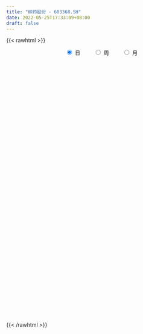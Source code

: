 ```yaml
---
title: "柳药股份 - 603368.SH"
date: 2022-05-25T17:33:09+08:00
draft: false
---
```

{{< rawhtml >}}
    <div style="text-align: center">
        <label style="padding: 1rem;"><input style="margin-right: .5rem" type="radio" name="period" value="D" checked onclick="period_change(this)">日</label>
        <label style="padding: 1rem;"><input style="margin-right: .5rem" type="radio" name="period" value="W" onclick="period_change(this)">周</label>
        <label style="padding: 1rem;"><input style="margin-right: .5rem" type="radio" name="period" value="M" onclick="period_change(this)">月</label>
    </div>
    <div id="chart" style="height: 700px;"></div> 
    <script type="text/javascript">
        const D_v = [52783.59,41043.35,56958.92,44926.61,62582.32,47263.15,21615.62,31488.6,32897.19,22757.39,29919.45,27207.42,23127.1,24032.93,37333.14,29566.42,16668.67,24893.67,21902.05,24545.82,29185.45,32665.77,16830.55,11849.97,12562.29,16532.66,24830.46,17197.47,18200.17,14730.92,16211.15,16927.69,36405.33,49918.98,38636.74,25201.15,24683.6,21962.26,24450.0,18292.31,18106.36,13643.97,20771.05,14177.45,22075.84,60671.23,30730.79,49028.32,22088.67,24031.39,36341.24,24626.59,21398.32,24190.19,21172.26,22489.56,33473.96,16959.78,26706.11,23715.69,15935.41,16167.94,17253.91,15183.22,16144.13,14110.78,21325.28,21024.04,139998.47,73258.83,37521.32,26427.54,21839.97,55902.79,24056.69,24647.37,28601.95,23205.53,25227.68,35511.83,26523.9,30597.78,30321.08,22618.12,28484.18,23828.11,24867.74,22465.07,26165.82,22663.72,21320.49,21786.25,17382.8,19831.0,13616.67,13760.8,10352.07,12198.8,17864.96,17163.74,20215.83,13255.09,10881.81,17127.66,11852.46,13195.94,13899.52,13506.06,14077.04,25204.08,30619.95,27821.24,22072.99,23255.47,21229.92,17876.67,20704.14,14691.48,17788.57,10796.78,25539.36,18660.2,18499.34,17763.43,16501.14,14078.85,13771.64,13518.4,14464.39,11599.56,12951.0,28008.15,16843.39,22236.94,19605.57,34047.89,17723.39,15762.64,23554.75,15130.5,11344.76,19738.0,23641.05,13436.02,15315.09,15025.26,16578.8,18593.7,27559.04,36503.82,26974.39,27559.74,59841.73,212832.08,221795.28,104890.02,86719.48,336842.07,371158.59,482417.86,278054.46,285495.75,157967.05,205720.97,374086.39,221370.99,185769.2,137985.87,171403.14,91190.36,73315.99,135261.12,137253.12,81914.77,71443.13,58865.39,72479.42,59535.64,87512.3,135495.37,76722.41,110168.15,64109.79,66666.83,49439.17,55559.91,34459.75,54501.68,48850.65,50792.27,112369.7,131495.9,64767.7,51931.97,100187.69,86133.23,312445.28,308495.14,214638.42,142262.1,267501.92,237742.0,214193.35,182629.21,154453.9,150917.42,106992.77,149515.88,295522.53,240507.37,305067.4,193416.06,115117.07,117931.0,118073.15,160674.62,121734.02,111974.11,79904.62,71984.81,63449.07,58722.31,68477.06,55633.38,68838.55,57204.66,39196.96,46806.44,60864.08,51620.71,77390.96,55154.08,50829.59,90360.33,59169.24,58727.24,43010.24,39533.5,40691.62,67375.08,52540.3,49395.97,47692.8,47364.79,32737.03,37689.16,38353.27,45136.45,65346.7,44022.53]
const D_histogram = [0.0,-0.0012380627,-0.0062859344,-0.0183950267,-0.0454085783,-0.0752921151,-0.0754845578,-0.0612310482,-0.0385243483,-0.0209201041,-0.0179254389,-0.0080899444,0.0055360952,0.0034590348,0.0207669565,0.0263406808,0.0328866202,0.0309446187,0.0193805948,0.0065532906,-0.0230200588,-0.0710594033,-0.0935310768,-0.0960335444,-0.0952422867,-0.0832765156,-0.042408055,-0.0218457527,-0.0201444891,-0.0086102232,-0.0029850221,-0.0090097071,0.0201197022,0.0480121423,0.0793012666,0.094305803,0.1063982669,0.0928147311,0.0661912105,0.0543372715,0.0547908841,0.0551518534,0.0393557148,0.0269345068,0.0357255135,0.0745004299,0.0934901649,0.111633908,0.1082583627,0.1002596262,0.0921066646,0.0591856108,0.006587687,-0.0230540537,-0.0443590095,-0.053477096,-0.0422314627,-0.0384989805,-0.0529852214,-0.0799249781,-0.0798907803,-0.0717040087,-0.0739893374,-0.0736154653,-0.0707884955,-0.0581145284,-0.0666040085,-0.0545763055,-0.1693174585,-0.2824473781,-0.3318336517,-0.3487704197,-0.3385802814,-0.3430588466,-0.3282732013,-0.3059072454,-0.2543764447,-0.194983535,-0.1454572312,-0.0852345501,-0.0193557625,0.0268753279,0.0666031542,0.0961914005,0.1176540499,0.1281632313,0.1271349127,0.1135338395,0.1052701642,0.1037360133,0.1158364347,0.1272881069,0.1285082518,0.1127477891,0.0990387812,0.0705159121,0.0582932101,0.067644012,0.0873196029,0.0981962393,0.1148892374,0.1136692355,0.1048556513,0.0806565896,0.0651296998,0.0480457413,0.0339627888,0.0173162392,0.0018105789,-0.0204675846,-0.0521578805,-0.0956255023,-0.1069640842,-0.0871158003,-0.08621454,-0.0600254071,-0.0377295158,-0.0189566272,-0.0135436143,-0.0001646107,0.025164467,0.0451112931,0.0650034012,0.0843084569,0.0924687508,0.0974724294,0.0885259627,0.0845047445,0.0778451825,0.0741708745,0.0749439353,0.0878658327,0.0832740221,0.072223107,0.069025626,0.0809716455,0.0779860012,0.0802983086,0.0581854429,0.0428497575,0.0331063129,0.0317705243,0.0191095118,0.012733758,0.0061354508,0.0054731514,0.0123827309,0.0064170139,0.0124628934,0.0320738347,0.0373879476,0.0263573531,0.0292129165,0.1330913918,0.1592468002,0.1745197822,0.1594372871,0.2502002708,0.4128259504,0.3563952762,0.3588159135,0.3837769955,0.3740958905,0.4731828038,0.4924954111,0.3945781163,0.3320780218,0.2540910993,0.0971542746,-0.0329764655,-0.1470669624,-0.2888219259,-0.416852769,-0.5324489791,-0.5991547371,-0.6437561953,-0.6483615915,-0.6102246454,-0.5471823567,-0.4495276943,-0.373202096,-0.3472190144,-0.3112406826,-0.2535815922,-0.2045615191,-0.1732705171,-0.129448272,-0.0778593522,-0.0539236525,-0.0210107059,-0.0103137004,0.0497391997,0.0749246698,0.0850611742,0.1118434533,0.1276166205,0.2444999752,0.294904662,0.2154498704,0.1182643751,0.1354060787,0.1547137412,0.1306182098,0.0273151586,-0.0232777226,-0.0304695536,-0.01065017,0.0499735177,0.1520259581,0.1479899083,0.2164564327,0.2075828349,0.1732003513,0.1459350259,0.0967856799,0.0152159205,-0.0671167453,-0.0790882285,-0.1112448798,-0.1553903022,-0.1979999458,-0.203776858,-0.2367545748,-0.2417550362,-0.2532956437,-0.2581805489,-0.2427330289,-0.2256470885,-0.237271721,-0.2414906996,-0.2683761578,-0.2946839299,-0.275182867,-0.1986468455,-0.1071525745,-0.0159402342,0.0275923922,0.0708041885,0.1024538111,0.1115621393,0.1377191065,0.1658568062,0.1601977594,0.1390306901,0.121699759,0.1003844397,0.1036256131,0.1237667589,0.0836013047,0.0809421507]
const D_fast = [0.0,-0.0015475783,-0.0081669337,-0.0248747827,-0.0632404788,-0.1119470444,-0.1310106266,-0.132064879,-0.1189892662,-0.106615048,-0.1081017426,-0.1002887342,-0.0852786708,-0.0864909724,-0.0639913116,-0.0518324172,-0.0370648227,-0.0312706695,-0.0379895448,-0.0491785263,-0.0845068904,-0.1503110857,-0.1961655284,-0.222676382,-0.2456956961,-0.2545490538,-0.224282607,-0.2091817429,-0.2125166016,-0.2031348914,-0.1982559459,-0.2065330576,-0.1723737228,-0.1324782472,-0.0813638062,-0.042782819,-0.0040907883,0.0055293586,-0.0045463594,-0.0028159805,0.0113353531,0.0254842857,0.0195270758,0.0138394945,0.0315618796,0.0889619035,0.1313241797,0.1773763998,0.2010654451,0.2181316152,0.2330053198,0.2148806687,0.1639296667,0.1285244125,0.0961297043,0.0736423438,0.0743301115,0.0684378485,0.0407053022,-0.006215699,-0.0261541962,-0.0358934269,-0.0566760899,-0.0747060841,-0.0895762382,-0.0914309032,-0.1165713854,-0.1181877588,-0.2752582763,-0.4590000405,-0.591344727,-0.6954741,-0.769929032,-0.8601723089,-0.9274549639,-0.9815658194,-0.9936291299,-0.9829821038,-0.9698201079,-0.9309060643,-0.8698662174,-0.816916295,-0.7605376801,-0.7069015837,-0.6560254218,-0.6134754325,-0.582720023,-0.5679376363,-0.5498837705,-0.5254839182,-0.4844243881,-0.4411506891,-0.4078034812,-0.3953769966,-0.3843263093,-0.3952202003,-0.3928695999,-0.3666077949,-0.3251023034,-0.2896766071,-0.2442612997,-0.2170639927,-0.199663664,-0.2036985784,-0.2029430432,-0.2080155664,-0.2136078217,-0.2259253115,-0.240978327,-0.2683733868,-0.3131031528,-0.3804771501,-0.4185567531,-0.4204874192,-0.4411397939,-0.4299570129,-0.4170935005,-0.4030597686,-0.4010326594,-0.3876948084,-0.356074614,-0.3248499646,-0.2887070061,-0.2483248363,-0.2170473547,-0.1876755688,-0.1744905448,-0.1573855768,-0.1445838432,-0.1297154326,-0.110206388,-0.0753180324,-0.0590913375,-0.0520864758,-0.0380275503,-0.0058386194,0.0106722366,0.0330591211,0.0254926161,0.0208693701,0.0194025037,0.0260093462,0.0181257117,0.0149333974,0.0098689529,0.0105749413,0.0205802036,0.0162187401,0.0253803429,0.0530097428,0.0676708426,0.0632295864,0.073388379,0.2105397022,0.2765068107,0.3354097383,0.3601865648,0.5134996163,0.7793317835,0.8119999283,0.904124544,1.0250298749,1.1088727425,1.3262553567,1.4686918168,1.4694190511,1.4899384621,1.4754743144,1.3428260583,1.2044512018,1.0535939643,0.8396335194,0.607389484,0.3586810291,0.1421865869,-0.0633539201,-0.2300497143,-0.3444689295,-0.4182222299,-0.4329494912,-0.4499244168,-0.5107460888,-0.5525779277,-0.5583142353,-0.560434542,-0.5724611693,-0.5610009922,-0.5288769105,-0.5184221238,-0.4907618537,-0.4826432733,-0.4101555733,-0.3662389358,-0.3348371378,-0.2800939954,-0.2324166731,-0.0544083246,0.0697225277,0.0441302037,-0.0234891978,0.0275040255,0.0854901232,0.0940491443,-0.0024251173,-0.0588374291,-0.0736466485,-0.0564898074,0.0166272597,0.1566861896,0.1896476169,0.3122282495,0.3552503605,0.3641679647,0.3733863958,0.3484334697,0.2706676904,0.1715558383,0.139812298,0.0798444267,-0.0031485712,-0.0952582013,-0.151979328,-0.2441456885,-0.3095849089,-0.3844494274,-0.4538794698,-0.499115207,-0.5384410387,-0.6093836015,-0.673975255,-0.7679547527,-0.8679335072,-0.917228161,-0.8903538509,-0.8256477236,-0.7384204418,-0.6879897174,-0.6270768739,-0.5698137985,-0.5328149355,-0.4722281917,-0.4026262905,-0.3682358973,-0.3546452942,-0.3415512856,-0.3377704949,-0.3086229182,-0.2575400827,-0.2768052107,-0.259228827]
const D_slow = [0.0,-0.0003095157,-0.0018809993,-0.006479756,-0.0178319005,-0.0366549293,-0.0555260688,-0.0708338308,-0.0804649179,-0.0856949439,-0.0901763036,-0.0921987897,-0.0908147659,-0.0899500072,-0.0847582681,-0.0781730979,-0.0699514429,-0.0622152882,-0.0573701395,-0.0557318169,-0.0614868316,-0.0792516824,-0.1026344516,-0.1266428377,-0.1504534094,-0.1712725383,-0.181874552,-0.1873359902,-0.1923721125,-0.1945246682,-0.1952709238,-0.1975233505,-0.192493425,-0.1804903894,-0.1606650728,-0.137088622,-0.1104890553,-0.0872853725,-0.0707375699,-0.057153252,-0.043455531,-0.0296675677,-0.019828639,-0.0130950123,-0.0041636339,0.0144614736,0.0378340148,0.0657424918,0.0928070825,0.117871989,0.1408986552,0.1556950579,0.1573419796,0.1515784662,0.1404887138,0.1271194398,0.1165615742,0.106936829,0.0936905237,0.0737092791,0.0537365841,0.0358105819,0.0173132475,-0.0010906188,-0.0187877427,-0.0333163748,-0.0499673769,-0.0636114533,-0.1059408179,-0.1765526624,-0.2595110753,-0.3467036803,-0.4313487506,-0.5171134623,-0.5991817626,-0.675658574,-0.7392526851,-0.7879985689,-0.8243628767,-0.8456715142,-0.8505104548,-0.8437916229,-0.8271408343,-0.8030929842,-0.7736794717,-0.7416386639,-0.7098549357,-0.6814714758,-0.6551539347,-0.6292199314,-0.6002608227,-0.568438796,-0.5363117331,-0.5081247858,-0.4833650905,-0.4657361125,-0.4511628099,-0.4342518069,-0.4124219062,-0.3878728464,-0.3591505371,-0.3307332282,-0.3045193154,-0.284355168,-0.268072743,-0.2560613077,-0.2475706105,-0.2432415507,-0.2427889059,-0.2479058021,-0.2609452722,-0.2848516478,-0.3115926689,-0.3333716189,-0.3549252539,-0.3699316057,-0.3793639847,-0.3841031415,-0.387489045,-0.3875301977,-0.381239081,-0.3699612577,-0.3537104074,-0.3326332932,-0.3095161055,-0.2851479981,-0.2630165075,-0.2418903213,-0.2224290257,-0.2038863071,-0.1851503233,-0.1631838651,-0.1423653596,-0.1243095828,-0.1070531763,-0.0868102649,-0.0673137646,-0.0472391875,-0.0326928268,-0.0219803874,-0.0137038092,-0.0057611781,-0.0009838001,0.0021996394,0.0037335021,0.0051017899,0.0081974727,0.0098017261,0.0129174495,0.0209359082,0.030282895,0.0368722333,0.0441754625,0.0774483104,0.1172600105,0.160889956,0.2007492778,0.2632993455,0.3665058331,0.4556046521,0.5453086305,0.6412528794,0.734776852,0.8530725529,0.9761964057,1.0748409348,1.1578604403,1.2213832151,1.2456717837,1.2374276673,1.2006609267,1.1284554453,1.024242253,0.8911300082,0.741341324,0.5804022751,0.4183118773,0.2657557159,0.1289601267,0.0165782032,-0.0767223208,-0.1635270744,-0.2413372451,-0.3047326431,-0.3558730229,-0.3991906522,-0.4315527202,-0.4510175582,-0.4644984714,-0.4697511478,-0.4723295729,-0.459894773,-0.4411636056,-0.419898312,-0.3919374487,-0.3600332936,-0.2989082998,-0.2251821343,-0.1713196667,-0.1417535729,-0.1079020532,-0.0692236179,-0.0365690655,-0.0297402759,-0.0355597065,-0.0431770949,-0.0458396374,-0.033346258,0.0046602315,0.0416577086,0.0957718168,0.1476675255,0.1909676134,0.2274513698,0.2516477898,0.2554517699,0.2386725836,0.2189005265,0.1910893065,0.152241731,0.1027417445,0.05179753,-0.0073911137,-0.0678298727,-0.1311537837,-0.1956989209,-0.2563821781,-0.3127939502,-0.3721118805,-0.4324845554,-0.4995785948,-0.5732495773,-0.6420452941,-0.6917070054,-0.7184951491,-0.7224802076,-0.7155821096,-0.6978810624,-0.6722676097,-0.6443770748,-0.6099472982,-0.5684830966,-0.5284336568,-0.4936759843,-0.4632510445,-0.4381549346,-0.4122485313,-0.3813068416,-0.3604065154,-0.3401709777]
const D_data = [['2021-05-14', 20.0985, 20.4092, 20.0305, 20.4869],['2021-05-17', 20.516, 20.3898, 20.283, 20.6811],['2021-05-18', 20.4189, 20.3218, 20.0597, 20.4189],['2021-05-19', 20.1956, 20.1762, 20.0791, 20.4772],['2021-05-20', 20.1859, 19.8558, 19.8364, 20.1956],['2021-05-21', 19.9237, 19.613, 19.5354, 19.9723],['2021-05-24', 19.6616, 19.8364, 19.5936, 19.8655],['2021-05-25', 19.8461, 19.9917, 19.7587, 20.0305],['2021-05-26', 19.9723, 20.1471, 19.914, 20.3218],['2021-05-27', 20.1568, 20.1568, 20.1276, 20.2733],['2021-05-28', 20.215, 20.0014, 19.914, 20.351],['2021-05-31', 20.0014, 20.0985, 20.0014, 20.215],['2021-06-01', 20.0597, 20.1956, 20.0597, 20.2247],['2021-06-02', 20.2053, 20.0208, 19.914, 20.2344],['2021-06-03', 20.1373, 20.3024, 20.0305, 20.4772],['2021-06-04', 20.3121, 20.2247, 20.1179, 20.4189],['2021-06-07', 20.2247, 20.283, 20.1179, 20.2927],['2021-06-08', 20.3024, 20.2053, 20.05, 20.3315],['2021-06-09', 20.0985, 20.0597, 20.0111, 20.1762],['2021-06-10', 20.01, 19.98, 19.88, 20.16],['2021-06-11', 19.99, 19.64, 19.59, 20.01],['2021-06-15', 19.62, 19.15, 19.08, 19.62],['2021-06-16', 19.09, 19.2, 19.09, 19.39],['2021-06-17', 19.2, 19.29, 19.14, 19.39],['2021-06-18', 19.31, 19.23, 19.17, 19.37],['2021-06-21', 19.21, 19.31, 19.16, 19.44],['2021-06-22', 19.31, 19.74, 19.31, 19.74],['2021-06-23', 19.74, 19.6, 19.5, 19.77],['2021-06-24', 19.65, 19.38, 19.3, 19.68],['2021-06-25', 19.3, 19.5, 19.28, 19.54],['2021-06-28', 19.5, 19.44, 19.35, 19.59],['2021-06-29', 19.44, 19.26, 19.22, 19.52],['2021-06-30', 19.25, 19.74, 19.23, 19.8],['2021-07-01', 19.74, 19.88, 19.65, 20.18],['2021-07-02', 19.92, 20.11, 19.69, 20.17],['2021-07-05', 20.02, 20.08, 19.86, 20.22],['2021-07-06', 20.03, 20.18, 19.83, 20.18],['2021-07-07', 20.18, 19.92, 19.89, 20.29],['2021-07-08', 20.0, 19.7, 19.6, 20.02],['2021-07-09', 19.66, 19.82, 19.6, 19.83],['2021-07-12', 19.88, 19.98, 19.75, 20.06],['2021-07-13', 19.97, 20.02, 19.9, 20.08],['2021-07-14', 20.07, 19.81, 19.8, 20.07],['2021-07-15', 19.85, 19.8, 19.65, 19.95],['2021-07-16', 19.79, 20.08, 19.67, 20.08],['2021-07-19', 20.1, 20.63, 20.01, 20.66],['2021-07-20', 20.53, 20.61, 20.28, 20.63],['2021-07-21', 20.51, 20.79, 20.42, 20.9],['2021-07-22', 20.78, 20.66, 20.55, 20.78],['2021-07-23', 20.55, 20.67, 20.3, 20.7],['2021-07-26', 20.57, 20.72, 19.95, 20.78],['2021-07-27', 20.52, 20.38, 20.14, 20.72],['2021-07-28', 20.42, 19.95, 19.66, 20.42],['2021-07-29', 20.16, 20.03, 19.9, 20.38],['2021-07-30', 19.95, 19.99, 19.72, 20.09],['2021-08-02', 19.92, 20.04, 19.69, 20.2],['2021-08-03', 20.04, 20.28, 19.99, 20.7],['2021-08-04', 20.29, 20.21, 20.06, 20.32],['2021-08-05', 20.15, 19.93, 19.89, 20.45],['2021-08-06', 19.9, 19.62, 19.58, 19.9],['2021-08-09', 19.62, 19.83, 19.52, 19.85],['2021-08-10', 19.83, 19.9, 19.67, 19.97],['2021-08-11', 19.91, 19.73, 19.71, 19.98],['2021-08-12', 19.74, 19.7, 19.62, 19.85],['2021-08-13', 19.7, 19.68, 19.53, 19.84],['2021-08-16', 19.74, 19.79, 19.67, 19.84],['2021-08-17', 19.77, 19.48, 19.37, 19.79],['2021-08-18', 19.43, 19.69, 19.37, 19.69],['2021-08-19', 18.5, 17.72, 17.72, 18.5],['2021-08-20', 17.58, 16.92, 16.81, 17.6],['2021-08-23', 16.95, 17.0, 16.82, 17.03],['2021-08-24', 16.95, 16.91, 16.89, 17.02],['2021-08-25', 16.91, 16.9, 16.84, 16.95],['2021-08-26', 16.9, 16.39, 16.34, 16.94],['2021-08-27', 16.39, 16.31, 16.25, 16.51],['2021-08-30', 16.3, 16.16, 16.12, 16.37],['2021-08-31', 16.14, 16.4, 16.04, 16.43],['2021-09-01', 16.41, 16.51, 16.25, 16.54],['2021-09-02', 16.4, 16.43, 16.35, 16.55],['2021-09-03', 16.38, 16.65, 16.38, 16.78],['2021-09-06', 16.71, 16.9, 16.65, 16.94],['2021-09-07', 16.89, 16.84, 16.74, 16.94],['2021-09-08', 16.84, 16.91, 16.73, 16.92],['2021-09-09', 16.89, 16.92, 16.81, 16.99],['2021-09-10', 16.88, 16.93, 16.85, 16.97],['2021-09-13', 16.94, 16.87, 16.82, 17.02],['2021-09-14', 16.84, 16.75, 16.73, 16.96],['2021-09-15', 16.66, 16.55, 16.51, 16.66],['2021-09-16', 16.6, 16.55, 16.54, 16.86],['2021-09-17', 16.57, 16.6, 16.43, 16.8],['2021-09-22', 16.55, 16.8, 16.5, 16.8],['2021-09-23', 16.8, 16.87, 16.74, 16.96],['2021-09-24', 16.83, 16.8, 16.73, 16.89],['2021-09-27', 16.8, 16.57, 16.46, 16.82],['2021-09-28', 16.57, 16.53, 16.46, 16.62],['2021-09-29', 16.43, 16.23, 16.2, 16.45],['2021-09-30', 16.26, 16.31, 16.23, 16.39],['2021-10-08', 16.38, 16.56, 16.29, 16.57],['2021-10-11', 16.58, 16.77, 16.58, 16.87],['2021-10-12', 16.77, 16.76, 16.68, 16.87],['2021-10-13', 16.76, 16.94, 16.71, 16.95],['2021-10-14', 16.93, 16.8, 16.75, 16.93],['2021-10-15', 16.76, 16.72, 16.68, 16.84],['2021-10-18', 16.66, 16.47, 16.39, 16.71],['2021-10-19', 16.47, 16.49, 16.34, 16.5],['2021-10-20', 16.45, 16.39, 16.34, 16.52],['2021-10-21', 16.39, 16.34, 16.26, 16.43],['2021-10-22', 16.34, 16.21, 16.2, 16.34],['2021-10-25', 16.21, 16.11, 16.05, 16.21],['2021-10-26', 16.11, 15.88, 15.82, 16.19],['2021-10-27', 15.9, 15.55, 15.45, 16.04],['2021-10-28', 15.55, 15.1, 15.07, 15.55],['2021-10-29', 15.07, 15.23, 15.05, 15.35],['2021-11-01', 15.27, 15.52, 15.16, 15.65],['2021-11-02', 15.52, 15.22, 15.12, 15.69],['2021-11-03', 15.18, 15.5, 15.16, 15.53],['2021-11-04', 15.56, 15.49, 15.4, 15.56],['2021-11-05', 15.43, 15.48, 15.4, 15.55],['2021-11-08', 15.5, 15.31, 15.29, 15.53],['2021-11-09', 15.31, 15.4, 15.26, 15.48],['2021-11-10', 15.4, 15.61, 15.11, 15.66],['2021-11-11', 15.51, 15.64, 15.51, 15.66],['2021-11-12', 15.62, 15.74, 15.56, 15.76],['2021-11-15', 15.7, 15.85, 15.7, 15.93],['2021-11-16', 15.92, 15.81, 15.81, 15.96],['2021-11-17', 15.8, 15.84, 15.8, 15.91],['2021-11-18', 15.85, 15.69, 15.67, 15.85],['2021-11-19', 15.69, 15.75, 15.61, 15.76],['2021-11-22', 15.75, 15.72, 15.65, 15.8],['2021-11-23', 15.71, 15.76, 15.65, 15.8],['2021-11-24', 15.76, 15.84, 15.72, 15.85],['2021-11-25', 15.89, 16.07, 15.84, 16.14],['2021-11-26', 16.09, 15.92, 15.89, 16.15],['2021-11-29', 15.9, 15.84, 15.8, 16.16],['2021-11-30', 15.84, 15.94, 15.79, 15.98],['2021-12-01', 15.92, 16.2, 15.85, 16.22],['2021-12-02', 16.21, 16.09, 16.06, 16.21],['2021-12-03', 16.08, 16.21, 16.05, 16.23],['2021-12-06', 16.26, 15.9, 15.9, 16.26],['2021-12-07', 15.93, 15.92, 15.88, 16.05],['2021-12-08', 16.02, 15.95, 15.85, 16.02],['2021-12-09', 15.89, 16.05, 15.89, 16.09],['2021-12-10', 16.05, 15.89, 15.89, 16.1],['2021-12-13', 15.97, 15.93, 15.91, 16.05],['2021-12-14', 15.93, 15.9, 15.87, 15.99],['2021-12-15', 15.89, 15.96, 15.85, 16.05],['2021-12-16', 15.94, 16.08, 15.91, 16.1],['2021-12-17', 16.06, 15.93, 15.88, 16.09],['2021-12-20', 16.0, 16.09, 15.93, 16.14],['2021-12-21', 16.13, 16.35, 16.09, 16.46],['2021-12-22', 16.43, 16.27, 16.19, 16.46],['2021-12-23', 16.32, 16.08, 16.07, 16.32],['2021-12-24', 16.09, 16.26, 15.97, 16.3],['2021-12-27', 16.26, 17.89, 16.26, 17.89],['2021-12-28', 18.05, 17.4, 17.24, 18.22],['2021-12-29', 17.33, 17.53, 17.25, 17.68],['2021-12-30', 17.38, 17.31, 16.99, 17.44],['2021-12-31', 17.42, 19.04, 17.42, 19.04],['2022-01-04', 20.02, 20.94, 20.02, 20.94],['2022-01-05', 21.5, 18.85, 18.85, 21.5],['2022-01-06', 18.87, 19.8, 18.74, 20.1],['2022-01-07', 20.07, 20.54, 20.07, 21.27],['2022-01-10', 20.12, 20.55, 19.56, 20.76],['2022-01-11', 20.83, 22.61, 20.79, 22.61],['2022-01-12', 23.17, 22.45, 21.76, 23.38],['2022-01-13', 22.11, 21.27, 21.17, 22.67],['2022-01-14', 21.11, 21.73, 20.96, 22.79],['2022-01-17', 21.51, 21.56, 20.83, 22.03],['2022-01-18', 21.57, 20.25, 20.14, 21.58],['2022-01-19', 20.29, 20.01, 19.95, 20.49],['2022-01-20', 20.27, 19.65, 19.48, 20.54],['2022-01-21', 19.59, 18.6, 18.34, 19.68],['2022-01-24', 18.32, 17.91, 17.73, 18.52],['2022-01-25', 17.91, 17.16, 17.11, 18.06],['2022-01-26', 17.18, 16.94, 16.77, 17.46],['2022-01-27', 16.84, 16.51, 16.49, 17.14],['2022-01-28', 16.7, 16.43, 16.3, 16.74],['2022-02-07', 16.62, 16.6, 16.51, 16.88],['2022-02-08', 16.6, 16.75, 16.51, 16.94],['2022-02-09', 16.75, 17.23, 16.66, 17.42],['2022-02-10', 17.3, 17.1, 17.02, 17.37],['2022-02-11', 17.07, 16.44, 16.32, 17.13],['2022-02-14', 16.44, 16.44, 16.35, 16.76],['2022-02-15', 16.4, 16.7, 16.36, 16.95],['2022-02-16', 16.75, 16.65, 16.61, 16.84],['2022-02-17', 16.68, 16.44, 16.4, 16.69],['2022-02-18', 16.4, 16.62, 16.3, 16.63],['2022-02-21', 16.56, 16.83, 16.56, 16.85],['2022-02-22', 16.75, 16.57, 16.41, 16.75],['2022-02-23', 16.56, 16.74, 16.55, 16.83],['2022-02-24', 16.72, 16.5, 16.35, 17.33],['2022-02-25', 16.68, 17.26, 16.6, 17.43],['2022-02-28', 17.2, 17.04, 16.84, 17.23],['2022-03-01', 17.13, 16.95, 16.81, 17.13],['2022-03-02', 16.89, 17.28, 16.79, 17.63],['2022-03-03', 17.2, 17.3, 17.11, 17.45],['2022-03-04', 17.15, 19.03, 17.13, 19.03],['2022-03-07', 18.94, 18.83, 18.36, 19.4],['2022-03-08', 18.61, 17.3, 17.0, 18.69],['2022-03-09', 17.19, 16.71, 16.14, 17.5],['2022-03-10', 17.36, 18.01, 17.2, 18.38],['2022-03-11', 17.61, 18.24, 17.36, 18.38],['2022-03-14', 18.65, 17.79, 17.77, 18.79],['2022-03-15', 17.4, 16.51, 16.5, 17.62],['2022-03-16', 17.0, 16.75, 15.78, 17.14],['2022-03-17', 16.77, 17.11, 16.49, 17.51],['2022-03-18', 17.07, 17.46, 17.01, 17.65],['2022-03-21', 17.6, 18.2, 17.46, 18.26],['2022-03-22', 18.21, 19.24, 17.86, 20.0],['2022-03-23', 18.89, 18.3, 18.15, 18.89],['2022-03-24', 18.14, 19.54, 17.9, 20.0],['2022-03-25', 19.5, 18.92, 18.75, 19.5],['2022-03-28', 18.72, 18.66, 18.31, 19.09],['2022-03-29', 18.62, 18.74, 18.23, 19.05],['2022-03-30', 18.82, 18.39, 18.22, 18.92],['2022-03-31', 18.08, 17.71, 17.66, 18.66],['2022-04-01', 17.47, 17.27, 17.08, 17.59],['2022-04-06', 17.3, 17.87, 17.3, 18.25],['2022-04-07', 17.88, 17.45, 17.3, 18.01],['2022-04-08', 17.39, 17.01, 16.83, 17.48],['2022-04-11', 16.99, 16.67, 16.51, 17.17],['2022-04-12', 16.64, 16.85, 16.31, 16.9],['2022-04-13', 16.82, 16.23, 16.22, 16.82],['2022-04-14', 16.38, 16.28, 16.14, 16.44],['2022-04-15', 16.18, 15.94, 15.85, 16.27],['2022-04-18', 15.88, 15.75, 15.53, 15.91],['2022-04-19', 15.8, 15.8, 15.63, 15.88],['2022-04-20', 15.82, 15.68, 15.59, 15.96],['2022-04-21', 15.69, 15.1, 15.09, 15.72],['2022-04-22', 15.05, 14.9, 14.66, 15.06],['2022-04-25', 14.6, 14.26, 13.81, 14.7],['2022-04-26', 14.14, 13.82, 13.81, 14.28],['2022-04-27', 13.59, 14.06, 13.39, 14.12],['2022-04-28', 14.48, 14.75, 14.36, 15.05],['2022-04-29', 14.81, 15.17, 14.61, 15.25],['2022-05-05', 15.11, 15.51, 15.03, 15.71],['2022-05-06', 15.1, 15.18, 15.07, 15.54],['2022-05-09', 15.18, 15.35, 15.18, 15.48],['2022-05-10', 15.18, 15.38, 15.05, 15.43],['2022-05-11', 15.38, 15.2, 15.19, 15.81],['2022-05-12', 15.16, 15.52, 15.11, 15.73],['2022-05-13', 15.52, 15.73, 15.48, 15.85],['2022-05-16', 15.83, 15.42, 15.34, 15.86],['2022-05-17', 15.4, 15.2, 14.96, 15.5],['2022-05-18', 15.23, 15.18, 15.12, 15.4],['2022-05-19', 14.92, 15.05, 14.84, 15.1],['2022-05-20', 15.1, 15.33, 15.1, 15.36],['2022-05-23', 15.45, 15.64, 15.4, 15.66],['2022-05-24', 15.7, 14.86, 14.83, 15.7],['2022-05-25', 14.86, 15.23, 14.75, 15.26]]
const W_v = [39157.33,50686.17,43974.49,38200.1,25071.0,25452.2,30726.11,47316.28,42782.9,42322.94,25914.68,27913.47,71707.35,45227.68,88087.54,80383.46,65674.85,67736.7,56744.8,53015.53,40820.33,35505.6,44893.11,51133.47,27313.99,31715.51,53414.86,47640.77,49591.41,65121.92,15200.36,12233.88,36973.83,42400.95,48715.14,101783.14,103710.8,69299.83,136617.28,74632.19,70845.68,46810.14,130653.98,125398.06,91698.04,158598.76,89635.45,71438.88,62551.14,52818.41,59803.97,141132.15,136534.91,146033.27,84432.86,88442.92,89551.43,66746.47,54915.99,55975.9,71572.84,86174.28,47624.39,64928.64,89840.46,72127.06,87819.94,95337.01,142633.61,78092.27,72134.47,145121.65,170844.6,113635.37,95126.51,56551.81,77071.42,48840.81,48458.45,55143.98,78119.56,154492.31,208617.05,213201.73,205957.2,163894.51,189664.26,175826.43,276508.62,165041.5,211913.29,49748.73,182798.74,119230.91,54967.7,54419.91,56357.81,56267.59,140072.11,85165.08,126260.33,71309.61,108833.72,132256.64,83176.09,52421.32,127021.88,141273.02,157348.31,161404.94,120801.18,132749.21,129164.4,11424.96,67830.89,114851.26,97148.52,136105.0,152385.45,113901.0,111533.78,95485.61,71911.04,80753.87,93908.69,75907.98,95172.19,166267.91,282861.92,173384.31,492027.95,210420.6,180990.71,198915.91,177520.86,139311.83,133036.29,66506.08,73473.28,87880.84,104126.68,214859.69,153824.6,106836.81,143111.04,124562.89,107164.6,128948.99,149468.62,222327.73,145811.2,447043.1800000001,571380.75,610848.6000000001,400607.84,441542.0,601295.3600000001,322749.86,344177.0,274033.23,235660.04,198502.09,153085.68,131523.52,61695.65,33864.66,159652.55,131705.39,206204.84,297345.78,266840.1,271221.62,151464.36,103515.91,130297.76,99661.8,134902.78,88712.49,144740.78,153200.79,150417.1,109227.45,88381.56,57055.56,48795.64,128383.27,85964.23,94593.33,73401.33,61149.44,172193.58,150991.16,113696.43,180215.64,159670.27,59374.92,256209.42,252774.35,138678.25,141267.01,117195.66,73908.58,91491.68,158099.89,114589.32,88774.67,186550.4,127728.6,123345.1,80684.61,269717.4,165748.31,137194.36,138545.06,119990.46,60489.54,57560.54,12198.8,79381.43,69581.64,119795.3,97757.68,91284.25,75633.46,83866.49,109376.43,93409.06,78948.87,178438.72,963078.9299999999,1417126.6599999999,1144914.6000000001,609156.48,421955.83,469433.87,270235.45,398010.2,615465.87,1170639.5800000001,809186.65,1184029.24,633529.86,263863.54,315120.37,255692.85,332904.2,101737.48,249536.47,203837.05,154505.68]
const W_histogram = [0.0,-0.0486864957,-0.074739397,-0.1178211425,-0.1080459782,-0.0554836519,-0.0175077194,0.0087750006,0.0188195188,0.0463688827,0.0277357472,-0.0069068722,0.0719672699,0.1067968237,0.0752812188,-0.0624592087,-0.14160257,-0.2736140952,-0.4065784771,-0.4345638877,-0.4592083401,-0.4403574209,-0.3683764425,-0.2888686717,-0.2174701706,-0.1586071557,-0.0968023764,-0.0719428332,-0.158228513,-0.1962984371,-0.2038041685,-0.1582309508,-0.0606829,0.0906127446,0.1658800718,0.180146793,0.3086046298,0.4371760208,0.5205191711,0.461162429,0.432238444,0.441248639,0.3931169909,0.2918496255,0.2041047161,0.0578132622,0.0289330685,-0.0540047709,-0.1165060918,-0.0979004518,-0.1842876666,-0.0247814146,0.0679452157,0.1218920085,0.0240204001,-0.0523087211,-0.1945139392,-0.2009750951,-0.1773662822,-0.1809073155,-0.2779846601,-0.3090994339,-0.304626638,-0.3408678386,-0.4148652412,-0.4054478291,-0.2683314507,-0.1757765073,-0.001414115,0.0080236678,0.0699365268,0.0548230921,-0.0176976242,-0.0674047299,-0.0932312406,-0.1302139801,-0.1412829782,-0.0977145999,-0.0351720442,0.0275514621,0.0998138159,0.16509209,0.2498914713,0.2933398034,0.4046331727,0.4903461535,0.4802844299,0.561722402,0.6557644097,0.6524411277,0.6988293892,0.7156876565,0.6416482003,0.5343569728,0.375690484,0.3156055152,0.1243111261,0.0027139886,-0.0098689849,-0.0483834173,-0.0329603814,-0.0330226235,0.0153873915,0.0231041938,-0.0380592868,-0.0879463194,0.0042739329,0.1126586606,0.1675772308,0.1930943247,0.1797642542,0.1423682169,0.0291039171,-0.0365355331,-0.0662030709,-0.0681527003,-0.0949487821,-0.1465396576,-0.1529800796,-0.2440046963,-0.3389383335,-0.3594801042,-0.36747235,-0.3715498074,-0.3092525683,-0.3093583887,-0.2559564008,-0.2085150786,-0.1364825732,-0.094544859,0.0414252422,0.0309952724,0.0289894042,-0.0661105416,-0.0730870961,-0.157829393,-0.2314561958,-0.255572267,-0.2715258466,-0.2353806381,-0.1640463524,-0.0337018012,0.0145923799,0.0193027199,-0.0161738275,-0.0476281746,-0.0535591412,-0.0213870854,0.0061494397,0.0644418385,0.1034665409,0.1478144316,0.2579055948,0.275815328,0.2548272095,0.3574479578,0.3553792775,0.2944265118,0.31434523,0.2629786658,0.1869962604,0.0439908184,-0.0245626594,-0.1320376578,-0.2003392216,-0.2233303132,-0.239743387,-0.2890512779,-0.2497705465,-0.1304356046,-0.0195450163,0.0393835531,-0.0099324264,-0.0358753028,-0.1176044701,-0.1640658419,-0.2401447153,-0.2893510056,-0.3444999601,-0.3402130326,-0.2646625581,-0.3082913951,-0.3139527244,-0.2526656141,-0.1483392263,-0.116349628,-0.0586142252,0.0092636192,0.0340725573,0.0509493533,0.118861922,0.2322837476,0.2605601827,0.3083659612,0.2790687667,0.1905766983,0.0865389903,-0.0312840685,-0.0759013313,-0.0826590106,-0.1167090635,-0.1546655379,-0.1493322151,-0.0951069037,-0.0702987509,-0.0299692475,0.0391027336,0.0414315195,0.0214939297,0.0160379749,-0.1600575272,-0.2963025939,-0.339125874,-0.3242054443,-0.3120643748,-0.2677671897,-0.2490611984,-0.1995831384,-0.138700163,-0.1163021028,-0.1489290112,-0.1354989815,-0.0929583736,-0.050144413,0.0009216165,0.0621389365,0.0874393735,0.1116765802,0.1522294094,0.3568890232,0.571178963,0.7591862638,0.6434418155,0.4031775939,0.2356654222,0.1328459644,0.1050179547,0.1975265252,0.1967868583,0.137829437,0.1881103262,0.105322189,0.031935357,-0.0834769547,-0.2170751282,-0.2709725128,-0.2880645884,-0.2460737185,-0.2293179628,-0.2095894909]
const W_fast = [0.0,-0.0608581197,-0.1055958702,-0.1781329012,-0.1953692316,-0.1566778182,-0.1230788155,-0.0946023454,-0.0798529475,-0.0407113629,-0.0524105617,-0.088779899,0.0080860606,0.0696148202,0.05691952,-0.0964357097,-0.2109797135,-0.4113947625,-0.6460037637,-0.7826301462,-0.9220766836,-1.0133151196,-1.0334282519,-1.0261376489,-1.0091066905,-0.9898954645,-0.9522912793,-0.9454174444,-1.0712602524,-1.1584047858,-1.2168615594,-1.2108460793,-1.1284687536,-0.9545199228,-0.8377825777,-0.7784791582,-0.572870164,-0.3350047677,-0.1215318246,-0.0655979595,0.0135376665,0.1328600212,0.1830076208,0.1547026619,0.1179839315,-0.0138542069,-0.0355011335,-0.1319401656,-0.2235680094,-0.2294374824,-0.3618966138,-0.2085857155,-0.0988727813,-0.0144529864,-0.1063194948,-0.1957257963,-0.3865594992,-0.4432644288,-0.4639971865,-0.5127650486,-0.6793385583,-0.7877281906,-0.8594120541,-0.9808702144,-1.1585839273,-1.2505284724,-1.1804949568,-1.1318841402,-0.9578752766,-0.9464315769,-0.8670345862,-0.8684422478,-0.9453873702,-1.0119456584,-1.0610799793,-1.1306162138,-1.1770059564,-1.1578662282,-1.1041166835,-1.0345053116,-0.9372895039,-0.8307382072,-0.6834659582,-0.5666826752,-0.3542310128,-0.1459314936,-0.0359221097,0.1859464629,0.443929573,0.6037165729,0.8248121817,1.0205923632,1.106964957,1.1332629727,1.0685191049,1.087335515,0.9271189073,0.8062002671,0.7911500473,0.7405397606,0.7477227011,0.7394048032,0.7916616661,0.8051545168,0.7344762145,0.662602602,0.7558913375,0.8924407304,0.9892536083,1.0630442834,1.0946552764,1.0928512934,0.9868629728,0.9120896394,0.8658713338,0.8468835294,0.796350252,0.7081244621,0.6634390202,0.5114132294,0.3317450089,0.2213332121,0.1214728788,0.0245079696,0.0094920666,-0.067953351,-0.0785404633,-0.0832279107,-0.0453160486,-0.0270145492,0.1193118625,0.1166307109,0.1218721937,0.0102446125,-0.015003716,-0.1392033612,-0.270694213,-0.3587033508,-0.4425383922,-0.4652383432,-0.4349156456,-0.3129965447,-0.2610542685,-0.2515182486,-0.2910382529,-0.3343996437,-0.3537203955,-0.3268951111,-0.2978212261,-0.2234183677,-0.15852703,-0.0772255315,0.0973420304,0.1842055957,0.2269242796,0.4189070174,0.5056831564,0.5183370186,0.6168420443,0.6312201466,0.6019868062,0.4699790688,0.3952849262,0.2548005133,0.1364141441,0.0575904743,-0.0187584462,-0.1403291567,-0.1634910619,-0.0767650211,0.029239313,0.0980137707,0.0462146846,0.0113029826,-0.0998273023,-0.1873051346,-0.3234201868,-0.4449642285,-0.5862381731,-0.6670045037,-0.6576196687,-0.7783213545,-0.8624708649,-0.8643501581,-0.7971085769,-0.7942063857,-0.7511245391,-0.6809307899,-0.6476037125,-0.6179895781,-0.520361529,-0.3488687665,-0.2554522857,-0.1305550169,-0.0900850198,-0.1309329136,-0.213335874,-0.3389799499,-0.4025725456,-0.4299949775,-0.4932222963,-0.5698451552,-0.6018448861,-0.5713963006,-0.5641628356,-0.531325644,-0.4524779795,-0.4397913138,-0.4543554212,-0.4558018822,-0.6719117662,-0.8822324813,-1.0098372299,-1.0759681613,-1.1418431855,-1.1644877978,-1.2080471061,-1.2084648307,-1.1822568961,-1.1889343616,-1.2587935227,-1.2792382385,-1.2599372239,-1.2296593666,-1.1783629329,-1.1016108788,-1.0544505985,-1.0022942467,-0.9236840651,-0.6298021956,-0.272717515,0.1050863518,0.1502023573,0.0107325342,-0.097863282,-0.1674712487,-0.1690447697,-0.0271545679,0.0213024798,-0.0031975823,0.0941108885,0.0376532985,-0.0277496942,-0.1640312446,-0.3518982002,-0.473538713,-0.5626469356,-0.5821744954,-0.6227482304,-0.6554171312]
const W_slow = [0.0,-0.0121716239,-0.0308564732,-0.0603117588,-0.0873232533,-0.1011941663,-0.1055710962,-0.103377346,-0.0986724663,-0.0870802456,-0.0801463088,-0.0818730269,-0.0638812094,-0.0371820035,-0.0183616988,-0.0339765009,-0.0693771435,-0.1377806673,-0.2394252865,-0.3480662585,-0.4628683435,-0.5729576987,-0.6650518094,-0.7372689773,-0.7916365199,-0.8312883088,-0.8554889029,-0.8734746112,-0.9130317395,-0.9621063487,-1.0130573909,-1.0526151285,-1.0677858535,-1.0451326674,-1.0036626495,-0.9586259512,-0.8814747938,-0.7721807885,-0.6420509958,-0.5267603885,-0.4187007775,-0.3083886178,-0.21010937,-0.1371469637,-0.0861207846,-0.0716674691,-0.064434202,-0.0779353947,-0.1070619177,-0.1315370306,-0.1776089472,-0.1838043009,-0.166817997,-0.1363449949,-0.1303398948,-0.1434170751,-0.1920455599,-0.2422893337,-0.2866309043,-0.3318577331,-0.4013538982,-0.4786287567,-0.5547854162,-0.6400023758,-0.7437186861,-0.8450806434,-0.9121635061,-0.9561076329,-0.9564611616,-0.9544552447,-0.936971113,-0.92326534,-0.927689746,-0.9445409285,-0.9678487387,-1.0004022337,-1.0357229782,-1.0601516282,-1.0689446393,-1.0620567737,-1.0371033198,-0.9958302973,-0.9333574295,-0.8600224786,-0.7588641854,-0.6362776471,-0.5162065396,-0.3757759391,-0.2118348367,-0.0487245548,0.1259827925,0.3049047067,0.4653167567,0.5989059999,0.6928286209,0.7717299997,0.8028077813,0.8034862784,0.8010190322,0.7889231779,0.7806830825,0.7724274267,0.7762742745,0.782050323,0.7725355013,0.7505489214,0.7516174047,0.7797820698,0.8216763775,0.8699499587,0.9148910222,0.9504830764,0.9577590557,0.9486251725,0.9320744047,0.9150362297,0.8912990341,0.8546641197,0.8164190998,0.7554179257,0.6706833424,0.5808133163,0.4889452288,0.396057777,0.3187446349,0.2414050377,0.1774159375,0.1252871679,0.0911665246,0.0675303098,0.0778866204,0.0856354385,0.0928827895,0.0763551541,0.0580833801,0.0186260318,-0.0392380171,-0.1031310839,-0.1710125455,-0.2298577051,-0.2708692932,-0.2792947435,-0.2756466485,-0.2708209685,-0.2748644254,-0.286771469,-0.3001612543,-0.3055080257,-0.3039706658,-0.2878602061,-0.2619935709,-0.225039963,-0.1605635643,-0.0916097323,-0.0279029299,0.0614590595,0.1503038789,0.2239105068,0.3024968143,0.3682414808,0.4149905459,0.4259882505,0.4198475856,0.3868381712,0.3367533658,0.2809207875,0.2209849407,0.1487221212,0.0862794846,0.0536705835,0.0487843294,0.0586302176,0.056147111,0.0471782853,0.0177771678,-0.0232392927,-0.0832754715,-0.1556132229,-0.2417382129,-0.3267914711,-0.3929571106,-0.4700299594,-0.5485181405,-0.611684544,-0.6487693506,-0.6778567576,-0.6925103139,-0.6901944091,-0.6816762698,-0.6689389315,-0.639223451,-0.5811525141,-0.5160124684,-0.4389209781,-0.3691537864,-0.3215096119,-0.2998748643,-0.3076958814,-0.3266712143,-0.3473359669,-0.3765132328,-0.4151796173,-0.452512671,-0.476289397,-0.4938640847,-0.5013563966,-0.4915807131,-0.4812228333,-0.4758493509,-0.4718398571,-0.5118542389,-0.5859298874,-0.6707113559,-0.751762717,-0.8297788107,-0.8967206081,-0.9589859077,-1.0088816923,-1.0435567331,-1.0726322588,-1.1098645116,-1.1437392569,-1.1669788503,-1.1795149536,-1.1792845495,-1.1637498153,-1.141889972,-1.1139708269,-1.0759134745,-0.9866912188,-0.843896478,-0.6540999121,-0.4932394582,-0.3924450597,-0.3335287042,-0.3003172131,-0.2740627244,-0.2246810931,-0.1754843785,-0.1410270193,-0.0939994377,-0.0676688905,-0.0596850512,-0.0805542899,-0.134823072,-0.2025662002,-0.2745823472,-0.3361007769,-0.3934302676,-0.4458276403]
const W_data = [['2017-07-14', 27.3759, 26.1373, 25.6993, 27.4889],['2017-07-21', 25.9725, 25.3744, 23.5942, 26.1326],['2017-07-28', 25.3744, 25.4026, 24.4419, 25.9018],['2017-08-04', 25.3838, 24.9176, 24.7763, 25.704],['2017-08-11', 24.9129, 25.3885, 24.7951, 25.6852],['2017-08-18', 25.3226, 26.0149, 25.2425, 26.3634],['2017-08-25', 26.0102, 26.0337, 25.6664, 26.7966],['2017-09-01', 26.1609, 26.0431, 25.5722, 26.3634],['2017-09-08', 26.0431, 25.9348, 25.6899, 26.1279],['2017-09-15', 25.9018, 26.2692, 25.8595, 26.5235],['2017-09-22', 26.2221, 25.7323, 25.7135, 26.4576],['2017-09-29', 25.737, 25.3838, 25.0118, 25.9254],['2017-10-13', 25.5251, 26.9426, 25.478, 27.3618],['2017-10-20', 26.9756, 26.7637, 26.208, 27.3523],['2017-10-27', 26.7966, 26.0102, 25.85, 27.456],['2017-11-03', 25.9018, 24.2206, 24.0416, 26.062],['2017-11-10', 24.1311, 24.2771, 23.9616, 24.7339],['2017-11-17', 24.2959, 22.8596, 22.6288, 24.6821],['2017-11-24', 22.7842, 21.8282, 21.6068, 23.0762],['2017-12-01', 21.8235, 22.3274, 21.1877, 22.7842],['2017-12-08', 22.0872, 21.8094, 20.8392, 22.5111],['2017-12-15', 21.7717, 21.9035, 21.7717, 22.6052],['2017-12-22', 21.8941, 22.4027, 21.3572, 22.4169],['2017-12-29', 22.4074, 22.544, 22.2379, 22.9585],['2018-01-05', 22.5111, 22.5393, 22.3556, 22.869],['2018-01-12', 22.4498, 22.4687, 22.2803, 22.7795],['2018-01-19', 22.4593, 22.61, 21.1924, 22.8784],['2018-01-26', 22.5346, 22.1908, 21.9977, 22.5958],['2018-02-02', 22.2426, 20.4107, 20.3447, 22.252],['2018-02-09', 20.4154, 20.4012, 18.7435, 20.7686],['2018-02-14', 20.4012, 20.3588, 20.1375, 20.6226],['2018-02-23', 20.5143, 20.8345, 20.3447, 20.8957],['2018-03-02', 20.9004, 21.6351, 20.7827, 21.9224],['2018-03-09', 21.6351, 22.8454, 21.5927, 22.8643],['2018-03-16', 22.9585, 22.464, 21.8423, 23.2646],['2018-03-23', 22.464, 21.9412, 21.5692, 23.4106],['2018-03-30', 21.8564, 23.825, 21.5456, 23.9616],['2018-04-04', 23.8532, 24.7056, 23.2646, 25.0071],['2018-04-13', 24.9647, 24.9976, 24.927, 26.0714],['2018-04-20', 24.8658, 23.5848, 23.4058, 25.3979],['2018-04-27', 23.5942, 24.0181, 22.6665, 24.7245],['2018-05-04', 24.051, 24.7386, 23.3635, 24.7716],['2018-05-11', 24.9034, 24.2143, 24.0808, 25.4121],['2018-05-18', 24.1809, 23.3931, 23.106, 24.8485],['2018-05-25', 23.4465, 23.2329, 23.1261, 24.3545],['2018-06-01', 23.2329, 21.9577, 21.0298, 23.9205],['2018-06-08', 22.2315, 22.9792, 22.118, 23.4933],['2018-06-15', 22.7322, 21.9778, 21.8175, 23.0192],['2018-06-22', 21.8042, 21.7575, 20.5958, 21.9978],['2018-06-29', 21.8977, 22.5519, 21.7708, 22.592],['2018-07-06', 22.5653, 20.9163, 20.509, 22.7255],['2018-07-13', 20.9964, 24.0874, 20.9764, 24.4012],['2018-07-20', 24.1008, 23.9272, 23.6001, 25.0621],['2018-07-27', 23.6134, 23.8938, 22.6454, 24.8084],['2018-08-03', 23.9005, 21.911, 21.8376, 24.014],['2018-08-10', 21.891, 21.6773, 20.9563, 22.2849],['2018-08-17', 21.3836, 20.1352, 19.9816, 22.3249],['2018-08-24', 20.1085, 21.2434, 19.5343, 21.4971],['2018-08-31', 21.3636, 21.4771, 20.963, 22.1313],['2018-09-07', 21.5572, 21.0031, 20.696, 21.7908],['2018-09-14', 21.0031, 19.3207, 19.1671, 21.3636],['2018-09-21', 19.2139, 19.5009, 18.0923, 19.6144],['2018-09-28', 19.4275, 19.5543, 19.0269, 19.9215],['2018-10-12', 19.4275, 18.613, 17.6316, 19.4275],['2018-10-19', 18.6597, 17.438, 16.5367, 18.6597],['2018-10-26', 17.6917, 17.8653, 17.6917, 18.84],['2018-11-02', 17.8786, 19.4676, 17.438, 19.581],['2018-11-09', 19.4275, 19.2205, 19.1137, 20.2286],['2018-11-16', 19.3941, 20.7627, 19.2806, 21.0031],['2018-11-23', 20.736, 19.0603, 18.9468, 20.736],['2018-11-30', 19.067, 19.808, 19.067, 20.3622],['2018-12-07', 20.2286, 18.8867, 18.5663, 20.3889],['2018-12-14', 18.7933, 17.8119, 17.3913, 19.067],['2018-12-21', 17.7318, 17.5982, 16.8705, 17.7451],['2018-12-28', 17.2711, 17.4914, 16.8906, 17.8586],['2019-01-04', 17.4914, 16.9507, 16.5701, 17.4914],['2019-01-11', 17.2377, 16.8906, 16.7103, 17.3445],['2019-01-18', 16.8438, 17.418, 16.6235, 17.418],['2019-01-25', 17.438, 17.7384, 17.191, 17.9053],['2019-02-01', 17.7785, 17.9254, 17.1309, 17.9454],['2019-02-15', 17.9254, 18.3126, 17.7651, 18.84],['2019-02-22', 18.3126, 18.5596, 18.2792, 19.2806],['2019-03-01', 18.5796, 19.2406, 18.5796, 19.9482],['2019-03-08', 19.2606, 19.1605, 19.1471, 20.282],['2019-03-15', 19.1671, 20.5958, 19.1671, 21.0164],['2019-03-22', 20.6025, 21.0698, 20.2286, 21.0698],['2019-03-29', 20.6626, 20.3822, 19.5009, 20.7627],['2019-04-04', 20.6292, 22.0779, 20.6292, 22.2181],['2019-04-12', 22.2515, 23.1594, 22.2515, 24.7684],['2019-04-19', 23.293, 22.6921, 21.9444, 23.7136],['2019-04-26', 23.6602, 23.9806, 23.3063, 24.7817],['2019-04-30', 23.8671, 24.3812, 23.5533, 24.9353],['2019-05-10', 23.2329, 23.6869, 22.8657, 24.8018],['2019-05-17', 23.6067, 23.3264, 22.6454, 24.0941],['2019-05-24', 22.7255, 22.4184, 22.0979, 23.2129],['2019-05-31', 22.1514, 23.4428, 22.1514, 23.6195],['2019-06-06', 23.5991, 21.4049, 20.6441, 23.7281],['2019-06-14', 21.4049, 21.5951, 21.3981, 22.6005],['2019-06-21', 21.7717, 22.7092, 20.7324, 22.879],['2019-06-28', 22.6956, 22.3356, 21.7446, 22.9266],['2019-07-05', 22.7567, 23.0285, 21.9959, 23.3953],['2019-07-12', 23.0828, 22.9605, 21.8804, 23.2322],['2019-07-19', 22.8926, 23.8029, 22.0435, 23.9455],['2019-07-26', 23.8164, 23.5719, 23.1236, 23.9795],['2019-08-02', 23.6738, 22.6684, 21.7378, 23.9727],['2019-08-09', 22.6413, 22.5665, 21.8736, 22.9945],['2019-08-16', 22.5597, 24.5365, 22.1861, 24.652],['2019-08-23', 24.7607, 25.44, 24.7607, 25.6777],['2019-08-30', 24.9373, 25.44, 24.9373, 26.7375],['2019-09-06', 25.44, 25.5555, 25.243, 26.2484],['2019-09-12', 25.6642, 25.3789, 25.0664, 26.3367],['2019-09-20', 25.44, 25.2022, 24.4754, 25.7253],['2019-09-27', 24.9305, 24.0474, 23.6466, 25.012],['2019-09-30', 23.9455, 24.292, 23.8232, 24.4346],['2019-10-11', 24.1289, 24.5773, 23.7078, 24.8626],['2019-10-18', 24.6248, 24.9169, 24.4958, 25.7932],['2019-10-25', 25.2905, 24.5909, 24.027, 25.4332],['2019-11-01', 24.8014, 24.095, 23.7146, 25.3381],['2019-11-08', 24.2037, 24.5025, 24.0542, 25.3856],['2019-11-15', 24.4958, 23.1304, 22.879, 24.6316],['2019-11-22', 23.1915, 22.4443, 22.0095, 23.7485],['2019-11-29', 22.4171, 22.8722, 21.534, 23.2255],['2019-12-06', 22.8382, 22.7364, 22.0095, 23.0217],['2019-12-13', 22.7431, 22.519, 21.9619, 23.1032],['2019-12-20', 22.6752, 23.2866, 22.5258, 23.4292],['2019-12-27', 23.2866, 22.4646, 22.3967, 23.2934],['2020-01-03', 22.485, 23.0828, 21.9212, 23.1507],['2020-01-10', 22.7907, 23.1168, 22.451, 23.273],['2020-01-17', 23.3341, 23.6262, 23.3273, 24.6724],['2020-01-23', 23.6602, 23.4768, 22.9605, 24.455],['2020-02-07', 22.322, 25.1275, 21.6019, 27.6206],['2020-02-14', 24.7267, 23.6738, 23.3409, 24.7267],['2020-02-21', 23.7146, 23.7825, 23.3341, 24.2308],['2020-02-28', 23.7349, 22.3491, 22.1997, 23.7417],['2020-03-06', 22.485, 23.1304, 22.288, 23.504],['2020-03-13', 22.8654, 21.8193, 21.4321, 23.1236],['2020-03-20', 21.8736, 21.3709, 19.9512, 22.0638],['2020-03-27', 21.106, 21.5204, 20.9566, 21.8397],['2020-04-03', 21.3981, 21.2826, 20.7867, 21.4457],['2020-04-10', 21.5204, 21.7582, 21.4049, 22.2608],['2020-04-17', 21.534, 22.2948, 21.4525, 22.7567],['2020-04-24', 22.3831, 23.4632, 22.1861, 24.7811],['2020-04-30', 23.4768, 22.8722, 22.1589, 23.5923],['2020-05-08', 22.6888, 22.4443, 22.322, 22.8043],['2020-05-15', 22.485, 21.8193, 21.7921, 22.6141],['2020-05-22', 21.8736, 21.6223, 21.4661, 22.0163],['2020-05-29', 21.6698, 21.7582, 21.2283, 21.928],['2020-06-05', 21.7989, 22.2337, 21.7446, 22.3288],['2020-06-12', 22.322, 22.288, 22.0435, 22.7499],['2020-06-19', 22.3491, 22.8926, 22.2948, 23.4972],['2020-06-24', 22.9877, 22.9434, 22.6888, 23.691],['2020-07-03', 22.8172, 23.3026, 22.0404, 23.9337],['2020-07-10', 23.4288, 24.6814, 23.3803, 25.2057],['2020-07-17', 24.9338, 24.0697, 23.6425, 26.4291],['2020-07-24', 24.3707, 23.7784, 23.691, 25.0212],['2020-07-31', 23.8366, 25.7979, 23.3415, 26.1475],['2020-08-07', 26.2155, 25.06, 24.6231, 26.9339],['2020-08-14', 25.06, 24.4386, 23.8464, 25.8853],['2020-08-21', 24.4678, 25.6232, 24.3707, 25.7009],['2020-08-28', 25.7106, 24.9241, 24.293, 26.0213],['2020-09-04', 24.9629, 24.5066, 24.3221, 25.2445],['2020-09-11', 24.5066, 23.2249, 22.7783, 24.5843],['2020-09-18', 23.2055, 23.6522, 23.2055, 24.1279],['2020-09-25', 23.6522, 22.6812, 22.6035, 23.8366],['2020-09-30', 22.7589, 22.6133, 22.3511, 22.8172],['2020-10-09', 22.7686, 22.8074, 22.7298, 22.9725],['2020-10-16', 22.9142, 22.6327, 22.4094, 23.2638],['2020-10-23', 22.6327, 21.8559, 21.8268, 22.7686],['2020-10-30', 21.8559, 22.7395, 21.4093, 22.9628],['2020-11-06', 22.788, 24.0308, 22.4482, 24.4678],['2020-11-13', 23.9532, 24.4969, 23.6813, 24.5066],['2020-11-20', 24.6328, 24.3221, 23.623, 24.9144],['2020-11-27', 24.3707, 23.0113, 22.8948, 24.458],['2020-12-04', 23.0599, 23.089, 22.8269, 23.2541],['2020-12-11', 23.0793, 22.0404, 21.7977, 23.1376],['2020-12-18', 21.9724, 22.021, 21.7977, 22.4579],['2020-12-25', 22.021, 21.1471, 20.9529, 22.1278],['2020-12-31', 21.1471, 20.9141, 20.3898, 21.1665],['2021-01-08', 20.8947, 20.2733, 20.0014, 21.1665],['2021-01-15', 20.2733, 20.5646, 19.4383, 21.05],['2021-01-22', 20.5743, 21.3802, 20.1179, 21.5258],['2021-01-29', 21.3899, 19.681, 19.6325, 21.5743],['2021-02-05', 19.6227, 19.7004, 19.2344, 20.1082],['2021-02-10', 19.5936, 20.3801, 19.5839, 20.6908],['2021-02-19', 20.5257, 21.118, 20.3898, 21.1568],['2021-02-26', 21.1277, 20.3801, 19.9529, 21.4578],['2021-03-05', 20.4189, 20.7782, 20.3121, 21.1471],['2021-03-12', 20.8267, 21.1277, 20.4189, 21.1665],['2021-03-19', 21.0597, 20.7588, 20.7588, 21.419],['2021-03-26', 20.8267, 20.7102, 20.5937, 21.0306],['2021-04-02', 20.6617, 21.5549, 20.6228, 22.3123],['2021-04-09', 21.5549, 22.6715, 21.5064, 22.8172],['2021-04-16', 22.5938, 22.1084, 21.8268, 22.8269],['2021-04-23', 21.8656, 22.7201, 21.8656, 23.1667],['2021-04-30', 22.6035, 21.9821, 21.5064, 22.8851],['2021-05-07', 22.0016, 21.0597, 21.0403, 22.0889],['2021-05-14', 21.0695, 20.4092, 19.8849, 21.1083],['2021-05-21', 20.516, 19.613, 19.5354, 20.6811],['2021-05-28', 19.6616, 20.0014, 19.5936, 20.351],['2021-06-04', 20.0014, 20.2247, 19.914, 20.4772],['2021-06-11', 20.2247, 19.64, 19.59, 20.3315],['2021-06-18', 19.62, 19.23, 19.08, 19.62],['2021-06-25', 19.21, 19.5, 19.16, 19.77],['2021-07-02', 19.5, 20.11, 19.22, 20.18],['2021-07-09', 20.02, 19.82, 19.6, 20.29],['2021-07-16', 19.88, 20.08, 19.65, 20.08],['2021-07-23', 20.1, 20.67, 20.01, 20.9],['2021-07-30', 20.57, 19.99, 19.66, 20.78],['2021-08-06', 19.92, 19.62, 19.58, 20.7],['2021-08-13', 19.62, 19.68, 19.52, 19.98],['2021-08-20', 19.74, 16.92, 16.81, 19.84],['2021-08-27', 16.95, 16.31, 16.25, 17.03],['2021-09-03', 16.3, 16.65, 16.04, 16.78],['2021-09-10', 16.71, 16.93, 16.65, 16.99],['2021-09-17', 16.94, 16.6, 16.43, 17.02],['2021-09-24', 16.55, 16.8, 16.5, 16.96],['2021-09-30', 16.8, 16.31, 16.2, 16.82],['2021-10-08', 16.38, 16.56, 16.29, 16.57],['2021-10-15', 16.58, 16.72, 16.58, 16.95],['2021-10-22', 16.66, 16.21, 16.2, 16.71],['2021-10-29', 16.21, 15.23, 15.05, 16.21],['2021-11-05', 15.27, 15.48, 15.12, 15.69],['2021-11-12', 15.5, 15.74, 15.11, 15.76],['2021-11-19', 15.7, 15.75, 15.61, 15.96],['2021-11-26', 15.75, 15.92, 15.65, 16.15],['2021-12-03', 15.9, 16.21, 15.79, 16.23],['2021-12-10', 16.26, 15.89, 15.85, 16.26],['2021-12-17', 15.97, 15.93, 15.85, 16.1],['2021-12-24', 16.0, 16.26, 15.93, 16.46],['2021-12-31', 16.26, 19.04, 16.26, 19.04],['2022-01-07', 20.02, 20.54, 18.74, 21.5],['2022-01-14', 20.12, 21.73, 19.56, 23.38],['2022-01-21', 21.51, 18.6, 18.34, 22.03],['2022-01-28', 18.32, 16.43, 16.3, 18.52],['2022-02-11', 16.62, 16.44, 16.32, 17.42],['2022-02-18', 16.44, 16.62, 16.3, 16.95],['2022-02-25', 16.56, 17.26, 16.35, 17.43],['2022-03-04', 17.2, 19.03, 16.79, 19.03],['2022-03-11', 18.94, 18.24, 16.14, 19.4],['2022-03-18', 18.65, 17.46, 15.78, 18.79],['2022-03-25', 17.6, 18.92, 17.46, 20.0],['2022-04-01', 18.72, 17.27, 17.08, 19.09],['2022-04-08', 17.3, 17.01, 16.83, 18.25],['2022-04-15', 16.99, 15.94, 15.85, 17.17],['2022-04-22', 15.88, 14.9, 14.66, 15.96],['2022-04-29', 14.6, 15.17, 13.39, 15.25],['2022-05-06', 15.11, 15.18, 15.03, 15.71],['2022-05-13', 15.18, 15.73, 15.05, 15.85],['2022-05-20', 15.83, 15.33, 14.84, 15.86],['2022-05-27', 15.45, 15.23, 14.75, 15.7]]
const M_v = [628791.23,355159.22,417027.8199999999,536939.98,280006.76,356729.13,298844.72,254721.65,260985.1399999999,172097.1,127507.08,235119.8799999999,291276.8499999999,149168.01,114266.04,270194.47,247061.05,215949.74,374463.87,342226.45,211785.94,203766.11,321310.7,1224106.7499999998,501230.4400000001,320834.73,197984.89,513264.94,198254.56,182079.51,239928.35,187703.83,145513.26,150991.5600000001,228123.88,282913.3199999999,189893.22,181461.24,144882.57,309472.75,351394.98,507493.7500000001,322109.11,519011.77,348582.1999999999,261347.41,267465.99,435447.47,524728.13,271423.57,423127.7,805461.8199999999,879038.5700000002,411417.26,337862.5899999999,491256.71,508644.21,555544.6899999999,388636.3,500605.21,364540.0,675627.9100000001,1082355.1700000002,550639.3000000002,599900.8499999999,481675.34,774255.03,2343723.8799999999,1604109.4399999999,718612.9899999999,531427.4400000001,1009740.52,534222.08,557586.12,322616.03,432550.49,659324.92,734244.3599999999,466199.6799999999,606198.7099999998,692744.74,460530.6399999999,280957.17,390384.3900000001,1381409.5,3593153.5700000003,1202447.22,4226349.4799999995,1289314.98,709616.6799999999]
const M_histogram = [0.0,-0.0352784046,0.065301699,0.2089761517,0.6776271456,1.6583427521,1.5980832402,1.1952544473,0.5745322197,0.3802099567,0.5464766221,1.0100764965,1.0521957071,0.4402273508,-0.1664702047,-0.4266205596,-0.416131692,-0.3385123996,-0.0201251629,0.0574315402,0.0562781977,-0.0350117004,0.0598461542,0.2065418554,0.0512169637,-0.1988717059,-0.3007300114,-0.4354707759,-0.4552963674,-0.7156266711,-0.6464471678,-0.668327914,-0.6409286227,-0.6319034506,-0.5922525423,-0.8046258867,-0.8301954858,-0.8538612074,-0.8412891191,-0.6433505833,-0.4712806804,-0.4526972758,-0.3898214679,-0.2832695603,-0.3063853378,-0.4212257084,-0.5435384638,-0.4873536102,-0.5648249514,-0.5950319913,-0.4397295685,-0.2302457757,0.1821070662,0.3844896883,0.4330090616,0.5228773852,0.6895573611,0.6933527959,0.6509289793,0.520887441,0.4152552349,0.3707012097,0.2540672782,0.1064693328,0.1069173808,0.0321267409,0.0186161439,0.2349889415,0.2880112438,0.174483779,0.1021548598,0.0610642548,-0.0947464504,-0.2663676054,-0.3149861839,-0.2243771338,-0.1554661649,-0.2223757282,-0.2730723015,-0.2714938532,-0.4816742186,-0.5891032476,-0.6883349241,-0.6614242975,-0.4028290825,-0.3760551758,-0.2896359231,-0.1658731645,-0.2296687105,-0.2412285128]
const M_fast = [0.0,-0.0440980057,0.0728075227,0.2687260133,0.9067837935,2.3020850881,2.6413463863,2.5373312052,2.0602420325,1.9609722587,2.2638580797,2.9799770781,3.2851452156,2.7832336969,2.1349185903,1.7681130955,1.67456904,1.6675602326,1.9809161786,2.0728307667,2.0857469737,1.9857041504,2.0955235436,2.2938547086,2.1513340578,1.8515274618,1.6744866534,1.4308781949,1.2972285115,0.8579915401,0.7655592515,0.5765965268,0.4437636624,0.2948129719,0.1864007446,-0.2271290716,-0.4602475421,-0.6973785656,-0.895128757,-0.858027867,-0.8037781342,-0.8983690485,-0.9329486076,-0.8972140901,-0.9969262021,-1.2170729997,-1.4752703711,-1.54092392,-1.7596014991,-1.9385665369,-1.8931965062,-1.7412741573,-1.2833945488,-0.9848895046,-0.8281178659,-0.6075301961,-0.2684608799,-0.0913272461,0.0289811821,0.0291615041,0.0273431067,0.0754643839,0.022347272,-0.0986333402,-0.0714559471,-0.1382149017,-0.1470714628,0.1280485702,0.2530736835,0.1831671634,0.1363769591,0.1105524178,-0.0689448999,-0.3071579563,-0.4345230807,-0.4000083141,-0.3699638865,-0.4924673818,-0.6114320305,-0.6777270455,-1.0083259655,-1.2630308064,-1.5343462139,-1.6727916618,-1.5149037174,-1.5821436046,-1.5681333327,-1.4858388652,-1.6070515888,-1.6789185193]
const M_slow = [0.0,-0.0088196011,0.0075058236,0.0597498616,0.229156648,0.643742336,1.043263146,1.3420767579,1.4857098128,1.580762302,1.7173814575,1.9699005816,2.2329495084,2.3430063461,2.301388795,2.1947336551,2.090700732,2.0060726322,2.0010413414,2.0153992265,2.0294687759,2.0207158508,2.0356773894,2.0873128532,2.1001170941,2.0503991677,1.9752166648,1.8663489708,1.752524879,1.5736182112,1.4120064193,1.2449244408,1.0846922851,0.9267164224,0.7786532869,0.5774968152,0.3699479437,0.1564826419,-0.0538396379,-0.2146772837,-0.3324974538,-0.4456717727,-0.5431271397,-0.6139445298,-0.6905408642,-0.7958472913,-0.9317319073,-1.0535703098,-1.1947765477,-1.3435345455,-1.4534669377,-1.5110283816,-1.465501615,-1.3693791929,-1.2611269275,-1.1304075813,-0.958018241,-0.784680042,-0.6219477972,-0.4917259369,-0.3879121282,-0.2952368258,-0.2317200062,-0.205102673,-0.1783733278,-0.1703416426,-0.1656876066,-0.1069403713,-0.0349375603,0.0086833844,0.0342220994,0.0494881631,0.0258015505,-0.0407903509,-0.1195368969,-0.1756311803,-0.2144977215,-0.2700916536,-0.338359729,-0.4062331923,-0.5266517469,-0.6739275588,-0.8460112898,-1.0113673642,-1.1120746349,-1.2060884288,-1.2784974096,-1.3199657007,-1.3773828783,-1.4376900065]
const M_data = [['2014-12-31', 11.1481, 18.214, 11.1481, 21.5521],['2015-01-30', 18.1077, 17.6612, 15.9461, 18.7704],['2015-02-27', 17.6541, 19.5535, 17.4309, 21.6052],['2015-03-31', 19.5074, 20.8717, 18.5046, 22.1828],['2015-04-30', 20.8115, 26.9844, 20.8115, 27.4628],['2015-05-29', 29.4826, 38.3384, 26.0454, 46.2509],['2015-06-30', 37.9471, 29.2163, 25.5412, 40.9071],['2015-07-31', 28.4621, 24.9577, 19.5606, 31.1304],['2015-08-31', 24.5521, 20.3611, 18.5608, 29.2448],['2015-09-30', 20.3433, 24.0967, 19.5677, 24.577],['2015-10-30', 24.9221, 29.1487, 24.8438, 29.814],['2015-11-30', 28.7467, 35.4744, 28.4265, 37.4561],['2015-12-31', 35.1222, 32.6923, 30.7675, 35.2076],['2016-01-29', 32.5179, 23.8726, 22.4139, 32.582],['2016-02-29', 23.869, 21.0726, 20.6208, 26.2812],['2016-03-31', 21.0868, 23.1468, 20.6528, 26.2847],['2016-04-29', 23.1254, 25.8293, 22.5953, 26.5551],['2016-05-31', 25.8649, 26.8994, 25.0466, 27.7206],['2016-06-30', 26.9353, 31.1346, 26.5946, 31.694],['2016-07-29', 30.984, 29.4922, 28.6172, 33.3508],['2016-08-31', 29.4061, 29.0475, 28.3338, 31.1203],['2016-09-30', 28.2227, 27.9645, 26.7667, 28.8216],['2016-10-31', 28.0075, 30.6074, 28.0039, 31.3785],['2016-11-30', 30.6039, 32.3144, 30.4174, 34.7853],['2016-12-30', 32.275, 28.9076, 28.5383, 32.985],['2017-01-26', 29.0475, 26.8564, 24.3031, 29.7611],['2017-02-28', 26.7344, 27.8461, 26.218, 28.0003],['2017-03-31', 27.839, 26.7703, 26.3866, 30.7186],['2017-04-28', 26.7524, 27.6919, 25.8666, 28.1545],['2017-05-31', 27.7314, 23.6837, 22.8643, 27.7744],['2017-06-30', 23.6884, 26.9615, 23.5, 27.3665],['2017-07-31', 26.839, 25.6099, 23.5942, 27.715],['2017-08-31', 25.704, 25.883, 24.7763, 26.7966],['2017-09-29', 25.883, 25.3838, 25.0118, 26.5235],['2017-10-31', 25.5251, 25.5298, 25.2472, 27.456],['2017-11-30', 25.5298, 21.4373, 21.1877, 25.6193],['2017-12-29', 21.5503, 22.544, 20.8392, 22.9585],['2018-01-31', 22.5111, 21.7952, 21.1924, 22.8784],['2018-02-28', 21.8046, 21.5456, 18.7435, 21.8517],['2018-03-30', 21.5174, 23.825, 21.4279, 23.9616],['2018-04-27', 23.8532, 24.0181, 22.6665, 26.0714],['2018-05-31', 24.051, 22.1847, 21.7641, 25.4121],['2018-06-29', 21.9511, 22.5519, 20.5958, 23.4933],['2018-07-31', 22.5653, 23.2062, 20.509, 25.0621],['2018-08-31', 23.3397, 21.4771, 19.5343, 23.5867],['2018-09-28', 21.5572, 19.5543, 18.0923, 21.7908],['2018-10-31', 19.4275, 18.3059, 16.5367, 19.4275],['2018-11-30', 18.4261, 19.808, 18.2124, 21.0031],['2018-12-28', 20.2286, 17.4914, 16.8705, 20.3889],['2019-01-31', 17.4914, 17.1443, 16.5701, 17.9053],['2019-02-28', 17.1843, 19.1938, 17.1843, 19.9482],['2019-03-29', 19.2472, 20.3822, 18.8467, 21.0698],['2019-04-30', 20.6292, 24.3812, 20.6292, 24.9353],['2019-05-31', 23.2329, 23.4428, 22.0979, 24.8018],['2019-06-28', 23.5991, 22.3356, 20.6441, 23.7281],['2019-07-31', 22.7567, 23.4428, 21.8804, 23.9795],['2019-08-30', 23.3681, 25.44, 21.7378, 26.7375],['2019-09-30', 25.44, 24.292, 23.6466, 26.3367],['2019-10-31', 24.1289, 24.0474, 23.7078, 25.7932],['2019-11-29', 23.9863, 22.8722, 21.534, 25.3856],['2019-12-31', 22.8382, 22.8518, 21.9212, 23.4292],['2020-01-23', 22.9401, 23.4768, 22.451, 24.6724],['2020-02-28', 22.322, 22.3491, 21.6019, 27.6206],['2020-03-31', 22.485, 21.3574, 19.9512, 23.504],['2020-04-30', 21.2215, 22.8722, 20.7867, 24.7811],['2020-05-29', 22.6888, 21.7582, 21.2283, 22.8043],['2020-06-30', 21.7989, 22.2831, 21.7446, 23.691],['2020-07-31', 22.4094, 25.7979, 22.2152, 26.4291],['2020-08-31', 26.2155, 24.6814, 23.8464, 26.9339],['2020-09-30', 24.759, 22.6133, 22.3511, 25.128],['2020-10-30', 22.7686, 22.7395, 21.4093, 23.2638],['2020-11-30', 22.788, 22.8948, 22.4482, 24.9144],['2020-12-31', 22.8366, 20.9141, 20.3898, 23.2541],['2021-01-29', 20.8947, 19.681, 19.4383, 21.5743],['2021-02-26', 19.6227, 20.3801, 19.2344, 21.4578],['2021-03-31', 20.4189, 22.0016, 20.3121, 22.3123],['2021-04-30', 21.9627, 21.9821, 21.487, 23.1667],['2021-05-31', 22.0016, 20.0985, 19.5354, 22.0889],['2021-06-30', 20.0597, 19.74, 19.08, 20.4772],['2021-07-30', 19.74, 19.99, 19.6, 20.9],['2021-08-31', 19.92, 16.4, 16.04, 20.7],['2021-09-30', 16.41, 16.31, 16.2, 17.02],['2021-10-29', 16.38, 15.23, 15.05, 16.95],['2021-11-30', 15.27, 15.94, 15.11, 16.16],['2021-12-31', 15.92, 19.04, 15.85, 19.04],['2022-01-28', 20.02, 16.43, 16.3, 23.38],['2022-02-28', 16.62, 17.04, 16.3, 17.43],['2022-03-31', 17.13, 17.71, 15.78, 20.0],['2022-04-29', 17.47, 15.17, 13.39, 18.25],['2022-05-31', 15.11, 15.23, 14.75, 15.86]]
        const D_a = [null,20.6811,null,null,null,19.5354,null,null,null,null,null,null,null,null,20.4772,null,null,null,null,null,null,19.08,null,null,null,null,null,null,null,null,null,null,null,null,null,null,null,20.29,null,null,null,null,null,19.65,null,null,null,null,null,null,null,20.72,null,null,null,null,null,null,null,null,null,null,null,null,null,null,null,null,null,null,null,null,null,null,null,null,16.04,null,null,null,null,null,null,null,null,17.02,null,null,null,null,null,null,null,null,null,null,null,null,null,null,null,null,null,null,null,null,null,null,null,null,null,null,15.05,null,null,null,null,null,null,null,null,null,null,null,null,null,null,null,null,null,null,null,null,null,null,null,null,null,16.26,null,null,null,null,null,null,15.85,null,null,null,null,null,null,null,null,null,null,null,null,null,null,null,null,null,null,23.38,null,null,null,null,null,null,null,null,null,null,null,16.3,null,null,null,null,null,null,16.95,null,null,null,null,16.41,null,null,null,null,null,null,null,null,19.4,null,null,null,null,null,null,15.78,null,null,null,20.0,null,null,null,null,null,null,null,null,null,null,null,null,null,null,null,null,null,null,null,null,null,null,null,13.39,null,null,null,null,null,null,null,null,null,15.86,null,null,null,null,null,null,null]
const W_a = [null,23.5942,null,null,null,null,null,null,null,null,null,null,null,null,27.456,null,null,null,null,null,null,null,null,null,null,null,null,null,null,18.7435,null,null,null,null,null,null,null,null,26.0714,null,null,null,null,null,null,null,null,null,20.5958,null,null,null,25.0621,null,null,null,null,null,null,null,null,null,null,null,16.5367,null,null,null,21.0031,null,null,null,null,null,null,16.5701,null,null,null,null,null,null,null,null,null,null,null,null,null,null,null,24.9353,null,null,null,null,null,null,20.7324,null,null,null,null,null,null,null,null,null,26.7375,null,null,null,null,null,null,null,null,null,null,null,null,21.534,null,null,null,null,null,null,null,null,null,24.7267,null,null,null,null,19.9512,null,null,null,null,null,null,null,null,null,null,null,null,null,null,null,null,null,null,null,26.9339,null,null,null,null,null,null,null,null,null,null,null,null,null,null,null,null,null,null,null,null,null,null,null,null,null,19.2344,null,null,null,null,null,null,null,null,null,null,23.1667,null,null,null,null,null,null,null,19.08,null,null,null,null,20.9,null,null,null,null,null,16.04,null,null,null,null,null,null,null,null,null,null,null,null,null,null,null,null,null,null,23.38,null,null,null,null,null,null,null,null,null,null,null,null,null,13.39,null,null,null,null]
const M_a = [null,null,null,null,null,46.2509,null,null,null,null,null,null,null,null,20.6208,null,null,null,null,null,null,null,null,34.7853,null,null,null,null,null,null,null,null,null,null,null,null,null,null,null,null,null,null,null,null,null,null,16.5367,null,null,null,null,null,null,null,null,null,null,null,null,null,null,null,27.6206,null,null,null,null,null,null,null,null,null,null,null,null,null,null,null,null,null,null,null,15.05,null,null,null,null,null,null,null]
        const D_b = [[{ coord: ['2021-05-17', 20.4772] }, { coord: ['2021-07-27', 19.5354] }],[{ coord: ['2021-08-31', 16.26] }, { coord: ['2021-12-15', 16.04] }],[{ coord: ['2022-01-12', 16.95] }, { coord: ['2022-03-22', 16.41] }]]
const W_b = [[{ coord: ['2017-07-21', 26.0714] }, { coord: ['2018-07-20', 23.5942] }],[{ coord: ['2018-10-19', 21.0031] }, { coord: ['2019-06-21', 16.5701] }],[{ coord: ['2019-08-30', 24.7267] }, { coord: ['2021-04-23', 21.534] }],[{ coord: ['2021-06-18', 20.9] }, { coord: ['2022-01-14', 19.08] }]]
const M_b = [[{ coord: ['2015-05-29', 34.7853] }, { coord: ['2020-02-28', 20.6208] }]]
    </script>
{{< /rawhtml >}}